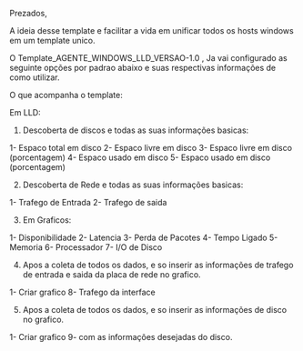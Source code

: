
Prezados,<br /> 

A ideia desse template e facilitar a vida em unificar todos os hosts windows em um template unico.<br /> 

O Template_AGENTE_WINDOWS_LLD_VERSAO-1.0 , Ja vai configurado as seguinte opções por padrao abaixo e suas respectivas informações de como utilizar.<br /> 

O que acompanha o template:<br /> 

Em LLD:

1) Descoberta de discos e todas as suas informações basicas:<br /> 

1- Espaco total em disco
2- Espaco livre em disco
3- Espaco livre em disco (porcentagem)
4- Espaco usado em disco
5- Espaco usado em disco (porcentagem)

2) Descoberta de Rede e todas as suas informações basicas:

1- Trafego de Entrada
2- Trafego de saida

3) Em Graficos:

1- Disponibilidade
2- Latencia
3- Perda de Pacotes
4- Tempo Ligado
5- Memoria
6- Processador
7- I/O de Disco

4) Apos a coleta de todos os dados, e so inserir as informações de trafego de entrada e saida da placa de rede no grafico.

1- Criar grafico 8- Trafego da interface 

5) Apos a coleta de todos os dados, e so inserir as informações de disco no grafico.

1- Criar grafico 9- com as informações desejadas do disco.


